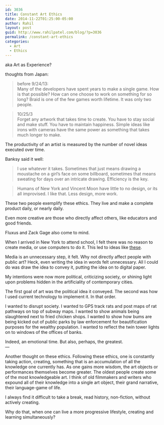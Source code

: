 ```yaml
---
id: 3036
title: Constant Art Ethics
date: 2014-11-22T01:25:00-05:00
author: Rahil
layout: post
guid: http://www.rahilpatel.com/blog/?p=3036
permalink: /constant-art-ethics
categories:
  - Art
  - Ethics
---
```

aka Art as Experience?

thoughts from Japan:

> before 9/24/13:  
> Many of the developers have spent years to make a single game. How is that possible? How can one choose to work on something for so long? Braid is one of the few games worth lifetime. It was only two people.

> 10/25/3  
> Forget any artwork that takes time to create. You have to stay social and make stuff. You have to maintain happiness. Simple ideas like irons with cameras have the same power as something that takes much longer to make.

The productivity of an artist is measured by the number of novel ideas executed over time.

Banksy said it well:

> I use whatever it takes. Sometimes that just means drawing a moustache on a girl&#8217;s face on some billboard, sometimes that means sweating for days over an intricate drawing. Efficiency is the key.

> Humans of New York and Vincent Moon have little to no design, or its all improvised. I like that. Less design, more work.

These two people exemplify these ethics. They live and make a complete product daily, or nearly daily.

Even more creative are those who directly affect others, like educators and good friends.

Fluxus and Zack Gage also come to mind.

When I arrived in New York to attend school, I felt there was no reason to create media, or use computers to do it. This led to ideas like [these](http://www.rahilpatel.com/blog/category/art-2/new-media).

Media is an unnecessary step, it felt. Why not directly affect people with public art? Heck, even writing the idea in words felt unnecessary. All I could do was draw the idea to convey it, putting the idea on to digital paper.

My intentions were now more political, criticizing society, or shining light upon problems hidden in the artificiality of contemporary cities.

The first goal of art was the political idea it conveyed. The second was how I used current technology to implement it. In that order.

I wanted to disrupt society. I wanted to GPS track rats and post maps of rat pathways on top of subway maps. I wanted to show animals being slaughtered next to fried chicken shops. I wanted to show how bums are being kicked out of public parks by law enforcement for beautification purposes for the wealthy population. I wanted to reflect the twin tower lights on to windows of the offices of banks.

Indeed, an emotional time. But also, perhaps, the greatest.  
&#8212;

Another thought on these ethics. Following these ethics, one is constantly taking action, creating, something that is an accumulation of all the knowledge one currently has. As one gains more wisdom, the art objects or performances themselves become greater. The oldest people create some of the most knowledgeable art. I think of old filmmakers and writers who expound all of their knowledge into a single art object, their grand narrative, their language-game of life.

I always find it difficult to take a break, read history, non-fiction, without actively creating.

Why do that, when one can live a more progressive lifestyle, creating and learning simultaneously?